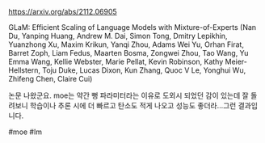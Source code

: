 https://arxiv.org/abs/2112.06905

GLaM: Efficient Scaling of Language Models with Mixture-of-Experts (Nan Du, Yanping Huang, Andrew M. Dai, Simon Tong, Dmitry Lepikhin, Yuanzhong Xu, Maxim Krikun, Yanqi Zhou, Adams Wei Yu, Orhan Firat, Barret Zoph, Liam Fedus, Maarten Bosma, Zongwei Zhou, Tao Wang, Yu Emma Wang, Kellie Webster, Marie Pellat, Kevin Robinson, Kathy Meier-Hellstern, Toju Duke, Lucas Dixon, Kun Zhang, Quoc V Le, Yonghui Wu, Zhifeng Chen, Claire Cui)

논문 나왔군요. moe는 약간 뻥 파라미터라는 이유로 도외시 되었던 감이 있는데 잘 돌려보니 학습이나 추론 시에 더 빠르고 탄소도 적게 나오고 성능도 좋더라...그런 결과입니다.

#moe #lm